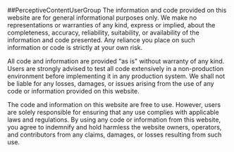 ##PerceptiveContentUserGroup
The information and code provided on this website are for general informational purposes only. We make no representations or warranties of any kind, express or implied, about the completeness, accuracy, reliability, suitability, or availability of the information and code presented. Any reliance you place on such information or code is strictly at your own risk.

All code and information are provided "as is" without warranty of any kind. Users are strongly advised to test all code extensively in a non-production environment before implementing it in any production system. We shall not be liable for any losses, damages, or issues arising from the use of any code or information provided on this website.

The code and information on this website are free to use. However, users are solely responsible for ensuring that any use complies with applicable laws and regulations. By using any code or information from this website, you agree to indemnify and hold harmless the website owners, operators, and contributors from any claims, damages, or losses resulting from such use.

